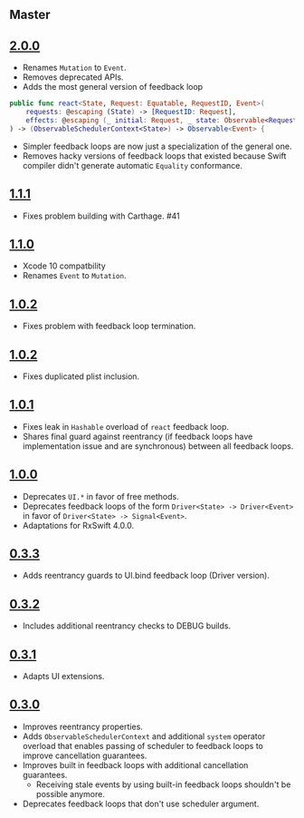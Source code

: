 ## Master

## [2.0.0](https://github.com/kzaher/RxFeedback/releases/tag/2.0.0)

* Renames `Mutation` to `Event`.
* Removes deprecated APIs.
* Adds the most general version of feedback loop 
```swift
public func react<State, Request: Equatable, RequestID, Event>(
    requests: @escaping (State) -> [RequestID: Request],
    effects: @escaping (_ initial: Request, _ state: Observable<Request>) -> Observable<Event>
) -> (ObservableSchedulerContext<State>) -> Observable<Event> {
```
* Simpler feedback loops are now just a specialization of the general one.
* Removes hacky versions of feedback loops that existed because Swift compiler didn't generate automatic `Equality` conformance.

## [1.1.1](https://github.com/kzaher/RxFeedback/releases/tag/1.1.1)

* Fixes problem building with Carthage. #41

## [1.1.0](https://github.com/kzaher/RxFeedback/releases/tag/1.1.0)

* Xcode 10 compatbility
* Renames `Event` to `Mutation`.

## [1.0.2](https://github.com/kzaher/RxFeedback/releases/tag/1.0.3)

* Fixes problem with feedback loop termination.

## [1.0.2](https://github.com/kzaher/RxFeedback/releases/tag/1.0.2)

* Fixes duplicated plist inclusion.

## [1.0.1](https://github.com/kzaher/RxFeedback/releases/tag/1.0.1)

* Fixes leak in `Hashable` overload of `react` feedback loop.
* Shares final guard against reentrancy (if feedback loops have implementation issue and are synchronous) between all feedback loops.

## [1.0.0](https://github.com/kzaher/RxFeedback/releases/tag/1.0.0)

* Deprecates `UI.*` in favor of free methods.
* Deprecates feedback loops of the form `Driver<State> -> Driver<Event>` in favor of `Driver<State> -> Signal<Event>`.
* Adaptations for RxSwift 4.0.0.

## [0.3.3](https://github.com/kzaher/RxFeedback/releases/tag/0.3.3)

* Adds reentrancy guards to UI.bind feedback loop (Driver version).

## [0.3.2](https://github.com/kzaher/RxFeedback/releases/tag/0.3.2)

* Includes additional reentrancy checks to DEBUG builds.

## [0.3.1](https://github.com/kzaher/RxFeedback/releases/tag/0.3.1)

* Adapts UI extensions.

## [0.3.0](https://github.com/kzaher/RxFeedback/releases/tag/0.3.0)

* Improves reentrancy properties.
* Adds `ObservableSchedulerContext` and additional `system` operator overload that enables passing of scheduler to feedback loops to improve cancellation guarantees.
* Improves built in feedback loops with additional cancellation guarantees.
    * Receiving stale events by using built-in feedback loops shouldn't be possible anymore.
* Deprecates feedback loops that don't use scheduler argument.

